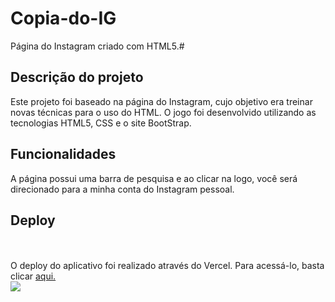 # Copia-do-IG
Página do Instagram criado com HTML5.#
<br>

## Descrição do projeto
Este projeto foi baseado na página do Instagram, cujo objetivo era treinar novas técnicas para o uso do HTML.
O jogo foi desenvolvido utilizando as tecnologias HTML5, CSS e o site BootStrap.

## Funcionalidades
<p> A página possui uma barra de pesquisa e ao clicar na logo, você será direcionado para a minha conta do Instagram pessoal.</p>
  
## Deploy
<br>
<br>
 O deploy do aplicativo foi realizado através do Vercel. Para acessá-lo, basta clicar <a href="copia-do-ig.vercel.app/" target="_blank"> aqui. </a>
 <br>
 <img src="https://copia-do-ig.vercel.app/">
